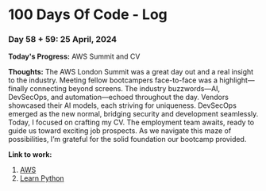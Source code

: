 # 100 Days Of Code - Log

### Day 58 + 59: 25 April, 2024

**Today's Progress:** AWS Summit and CV

**Thoughts:** The AWS London Summit was a great day out and a real insight to the industry. Meeting fellow bootcampers face-to-face was a highlight—finally connecting beyond screens.
The industry buzzwords—AI, DevSecOps, and automation—echoed throughout the day. Vendors showcased their AI models, each striving for uniqueness. DevSecOps emerged as the new normal, bridging security and development seamlessly.
Today, I focused on crafting my CV. The employment team awaits, ready to guide us toward exciting job prospects. As we navigate this maze of possibilities, I’m grateful for the solid foundation our bootcamp provided.

**Link to work:**

1. [AWS](https://aws.amazon.com/)
2. [Learn Python](https://www.kaggle.com/learn)
